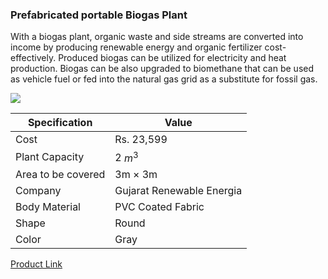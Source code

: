 ### Prefabricated portable Biogas Plant

With a biogas plant, organic waste and side streams are converted into income by producing renewable energy and organic fertilizer cost-effectively. Produced biogas can be utilized for electricity and heat production. Biogas can be also upgraded to biomethane that can be used as vehicle fuel or fed into the natural gas grid as a substitute for fossil gas.

<img src = "https://5.imimg.com/data5/JI/DI/YS/SELLER-28929530/biogas-plant-500x500.jpeg">


| Specification      | Value                     |
| ------------------ | ------------------------- |
| Cost               | Rs. 23,599                |
| Plant Capacity     | 2 $m^{3}$                 |
| Area to be covered | 3m $\times$ 3m            |
| Company            | Gujarat Renewable Energia |
| Body Material      | PVC Coated Fabric         |
| Shape              | Round                     |
| Color              | Gray                      |

[Product Link](https://www.indiamart.com/proddetail/flexible-biogas-plant-21839483148.html)


